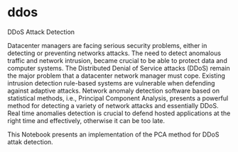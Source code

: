 # ddos
DDoS Attack Detection

Datacenter managers are facing serious security problems, either in detecting or preventing networks attacks. The need to detect anomalous traffic and network intrusion, became crucial to be able to protect data and computer systems. The Distributed Denial of Service attacks (DDoS) remain the major problem that a datacenter network manager must cope. Existing intrusion detection rule-based systems are vulnerable when defending against adaptive attacks. Network anomaly
detection software based on statistical methods, i.e., Principal Component Analysis, presents a powerful method for detecting
a variety of network attacks and essentially DDoS. Real time anomalies detection is crucial to defend hosted applications at the right time and effectively, otherwise it can be too late.

This Notebook presents an implementation of the PCA method for DDoS attak detection.
